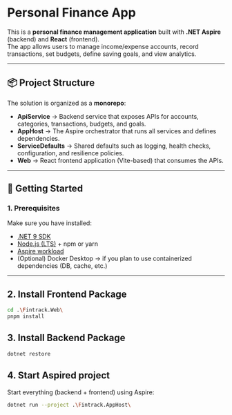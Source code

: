 # Personal Finance App

This is a **personal finance management application** built with **.NET Aspire** (backend) and **React** (frontend).  
The app allows users to manage income/expense accounts, record transactions, set budgets, define saving goals, and view analytics.

---

## 📦 Project Structure

The solution is organized as a **monorepo**:

- **ApiService** → Backend service that exposes APIs for accounts, categories, transactions, budgets, and goals.
- **AppHost** → The Aspire orchestrator that runs all services and defines dependencies.
- **ServiceDefaults** → Shared defaults such as logging, health checks, configuration, and resilience policies.
- **Web** → React frontend application (Vite-based) that consumes the APIs.

---

## 🚀 Getting Started

### 1. Prerequisites

Make sure you have installed:

- [.NET 9 SDK](https://dotnet.microsoft.com/en-us/download)
- [Node.js (LTS)](https://nodejs.org/) + npm or yarn
- [Aspire workload](https://learn.microsoft.com/en-us/dotnet/aspire/)
- (Optional) Docker Desktop → if you plan to use containerized dependencies (DB, cache, etc.)

---

## 2. Install Frontend Package

```bash
cd .\Fintrack.Web\
pnpm install
```

## 3. Install Backend Package

```bash
dotnet restore
```

## 4. Start Aspired project

Start everything (backend + frontend) using Aspire:

```bash
dotnet run --project .\Fintrack.AppHost\
```
